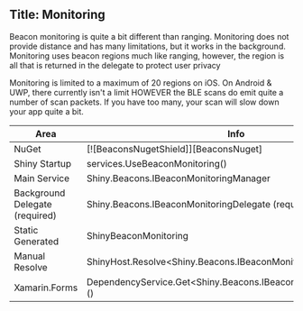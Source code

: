 Title: Monitoring
---

Beacon monitoring is quite a bit different than ranging.  Monitoring does not provide distance and has many limitations, but it works in the background.  Monitoring uses beacon regions much like ranging, however, the region is all that is returned in the delegate to protect user privacy


Monitoring is limited to a maximum of 20 regions on iOS.  On Android & UWP, there currently isn't a limit HOWEVER the BLE scans do emit quite a number of scan packets.  If you have too many, your scan will slow down your app quite a bit.

|Area|Info|
|----|----|
|NuGet| [![BeaconsNugetShield]][BeaconsNuget] |
|Shiny Startup|services.UseBeaconMonitoring<YourBeaconDelegate>()|
|Main Service|Shiny.Beacons.IBeaconMonitoringManager|
|Background Delegate (required)|Shiny.Beacons.IBeaconMonitoringDelegate (required)|
|Static Generated|ShinyBeaconMonitoring|
|Manual Resolve|ShinyHost.Resolve<Shiny.Beacons.IBeaconMonitoringManager>()|
|Xamarin.Forms|DependencyService.Get<Shiny.Beacons.IBeaconMonitoringManager>()|
